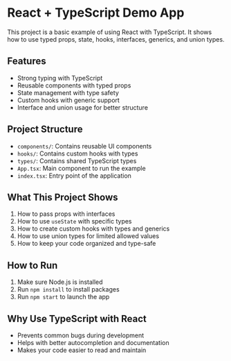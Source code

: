 
# React + TypeScript Demo App

This project is a basic example of using React with TypeScript. It shows how to use typed props, state, hooks, interfaces, generics, and union types.

## Features

* Strong typing with TypeScript
* Reusable components with typed props
* State management with type safety
* Custom hooks with generic support
* Interface and union usage for better structure

## Project Structure

* `components/`: Contains reusable UI components
* `hooks/`: Contains custom hooks with types
* `types/`: Contains shared TypeScript types
* `App.tsx`: Main component to run the example
* `index.tsx`: Entry point of the application

## What This Project Shows

1. How to pass props with interfaces
2. How to use `useState` with specific types
3. How to create custom hooks with types and generics
4. How to use union types for limited allowed values
5. How to keep your code organized and type-safe

## How to Run

1. Make sure Node.js is installed
2. Run `npm install` to install packages
3. Run `npm start` to launch the app

## Why Use TypeScript with React

* Prevents common bugs during development
* Helps with better autocompletion and documentation
* Makes your code easier to read and maintain


